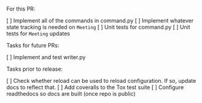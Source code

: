 For this PR:

[ ] Implement all of the commands in command.py
[ ] Implement whatever state tracking is needed on `Meeting`
[ ] Unit tests for command.py
[ ] Unit tests for `Meeting` updates

Tasks for future PRs:

[ ] Implement and test writer.py

Tasks prior to release:

[ ] Check whether reload can be used to reload configuration.  If so, update docs to reflect that.
[ ] Add coveralls to the Tox test suite
[ ] Configure readthedocs so docs are built (once repo is public)
